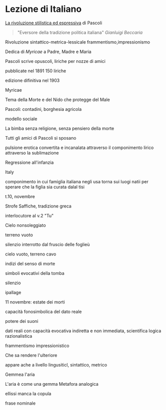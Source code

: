 # Lezione di Italiano

<u>La rivoluzione stilistica ed espressiva</u>  di Pascoli

> "Eversore della tradizione politica italiana"
> _Gianluigi Beccaria_


Rivoluzione sintattico-metrica-lessicale
frammentismo,impressionismo



Dedica di _Myricae_ a Padre, Madre e Maria

Pascoli scrive opuscoli, liriche per nozze di amici

pubblicate nel 1891
150 liriche

edizione difinitiva nel 1903



Myricae

Tema della Morte e del Nido che protegge del Male

Pascoli: contadini, borghesia agricola

modello sociale


La bimba senza religione, senza pensiero della morte


Tutti gli amici di Pascoli si sposano

pulsione erotica convertita e incanalata attraverso il componimento lirico attraverso la sublimazione


Regressione all'infanzia

Italy

componimento in cui famiglia italiana negli usa torna sui luogi natii per sperare che la figlia sia curata dalal tisi


t.10, novembre



Strofe Saffiche, tradizione greca

interlocutore al v.2 "Tu"

Cielo nonsoleggiato

terreno vuoto

silenzio interrotto dal fruscio delle foglieù

cielo vuoto, terreno cavo

indizi del senso di morte

simboli evocativi della tomba

silenzio

ipallage


11 novembre: estate dei morti

capacità fonosimbolica del dato reale

potere dei suoni

dati reali con capacità evocativa indiretta e non immediata, scientifica logica razionalistica

frammentismo impressionistico

Che sa rendere l'ulteriore

appare ache a livello lingusiticl, sintattico, metrico

Gemmea l'aria

L'aria è come una gemma
Metafora analogica

ellissi
manca la copula

frase nominale



<!--stackedit_data:
eyJoaXN0b3J5IjpbMTQyMjA5NzUwMCwtMzI3NjIwODk1LC0xMz
gwOTk1NzQ3LC02NjA4NDYzNDZdfQ==
-->